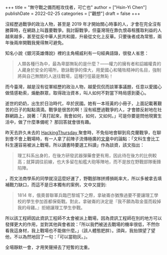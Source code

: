 +++
title = "無守戰之備而輕攻伐者，可亡也"
author = ["Hsin-Yi Chen"]
publishDate = 2022-02-25
categories = ["觀想"]
draft = false
+++

沒經歷過戰爭的政治人物，甚至是 2019 年才開始關心時事的人，才會在完全沒有勝算時，在網路上叫囂要戰爭。我討厭戰爭，但臺灣現在靠仇恨尋租獲取利益的人越來越多，甚至從反中華人民共和國，升級從文化上反華。只要後者成為常態，兩年後兩岸開戰我覺得無可避免。

知名小說《銀河英雄傳說》裡的主角楊威利有一句經典語錄，很發人省思：

> 人類各種行為中，最為卑鄙無恥的是什麼？——權力的擁有者和諂媚權貴的人藏身於安全的場所，歌詠戰爭的偉大，用愛國心和犧牲精神的名目，強制將與自己無關的人送往戰場，這種行徑最是無恥！

而今臺灣，越是沒有從軍經歷的政治人物，越愛侃侃而談軍事議題，任意以愛國心做情感勒索，煽動群眾，取得政治資本，叫人如何不對當下時局感到憂心。

逝世的奶奶，出生於日治時代，卒於民國。她有一本班黃的小冊子，上面記載著艱苦的日子的點點滴滴。戰爭是很苦的啊！沒有經歷過戰爭的人，才會膝反射地在社群網路上，說著：「真打起來，我會如何，如何，又如何。」可是你要是問他現實生活中，做了什麼準備呢？ 那回答就會很有趣。

昨天去許久未去的 [HackingThursday ](https://www.hackingthursday.org/)聚會時，不免俗地會聊到烏克蘭戰爭，在聊到會不會上戰場時，有一人拿了前陣子流傳極廣的[文章](https://www.i-media.tw/Article/Detail/18414kj)中的論點：「文科生會比工科生還容易被派上戰場，所以讀書時要選工科讀」作為談資，該文指出：

> 理工科系出身的，在後方研發武器彈藥會更有用，因此待在後方的比例較高；就算調往前線，也大多留在船艦大砲等陣地，而不是放在野戰部隊衝鋒陷陣。

，而文法商學系的同學就沒這麼好運了，野戰部隊拼搏損耗率大，所以多被拿去填補戰力缺口，而這不是日本獨有的案例，文中又提到:

> 1814 年，俄奧普聯軍兵臨巴黎城下之際，拿破崙亦猶豫過要不要讓理工學校的學生參加首都保衛戰。對此，拿破崙的決定是『我不願為取金蛋而殺掉我的母雞。』拒絕讓理工學生參戰。

所以該工程師因此資訊工程師不太會被派上戰場，因為資訊工程師在別的地方可以發揮更大的作用，並對其他與會者說：「所以我們被送去戰場的機率很低，不然你看我這身材，我上戰場也不能做什麼。」（該人體態肥胖）。須與，我抬頭望了望他，不以為然地回了一句：「可以當砲灰。」。

全場靜默一會，才用笑聲掃去了短暫的沈重。
